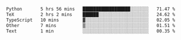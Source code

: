 <!--START_SECTION:waka-->

```txt
Python       5 hrs 56 mins   ██████████████████░░░░░░░   71.47 %
TeX          2 hrs 2 mins    ██████░░░░░░░░░░░░░░░░░░░   24.62 %
TypeScript   10 mins         ▓░░░░░░░░░░░░░░░░░░░░░░░░   02.05 %
Other        7 mins          ▒░░░░░░░░░░░░░░░░░░░░░░░░   01.51 %
Text         1 min           ░░░░░░░░░░░░░░░░░░░░░░░░░   00.35 %
```

<!--END_SECTION:waka-->
